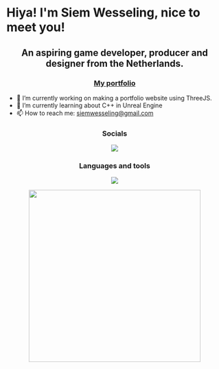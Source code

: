 # Hiya! I'm Siem Wesseling, nice to meet you!

<h2 style="text-align:center;">An aspiring game developer, producer and designer from the Netherlands.</h2>


<!--(Insert link to my portfolio here, site does not exist 
yet)-->
<h3 style="text-align:center;"> 
<a href="url"> My portfolio</a>
</h3>

- 🔭 I’m currently working on making a portfolio website using ThreeJS.
- 🌱 I’m currently learning about C++ in Unreal Engine
- 📫 How to reach me: siemwesseling@gmail.com
<!-- 
- 📄 You can find my resume right here! [insert portfolio website]
- 👨‍💻 All of my projects are available at [insert portfolio website]
-->



<h3 style="text-align:center;">Socials</h3>
<p align = "center">
  <a href = "https://www.linkedin.com/in/siem-w-304149123/">
    <img src = "https://skillicons.dev/icons?i=linkedin" />
  </a>
</p>

<h3 style="text-align:center;">Languages and tools</h3>
<p align = "center">
  <a href = "https://skillicons.dev">
    <img src = "https://skillicons.dev/icons?i=arduino,cs,docker,gamemakerstudio,godot,html,css,java,js,php,processing,py,threejs,unity,unreal,wordpress" />
  </a>
</p>

<p align = "center">
<img src="https://github-readme-stats.vercel.app/api?username=SiemWesseling&show_icons=true&theme=ADD_THEME_HERE" width="400">

<!-- (Insert Most used languages here:) -->


<!--
**SiemWesseling/SiemWesseling** is a ✨ _special_ ✨ repository because its `README.md` (this file) appears on your GitHub profile.
-->


